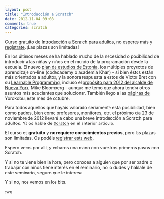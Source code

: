 ```yaml
---
layout: post
title: "Introducción a Scratch"
date: 2012-11-04 09:08
comments: true
categories: scratch 
---
```

Curso gratuito de [Introducción a Scratch para adultos](https://escueladebits.stagehq.com/events/1805), no esperes más y [regístrate](https://escueladebits.stagehq.com/events/1805). ¡Las plazas son limitadas!

En los últimos meses se ha hablado mucho de la necesidad o posibilidad de introducir a las niñas y niños en el mundo de la programación desde la escuela. El nuevo [plan de estudios de Estonia](http://www.abc.es/20120906/sociedad/abci-estonia-programacion-colegios-201209060816.html), los múltiples proyectos de aprendizaje on-line (codecademy o academia Khan) - si bien éstos están más orientados a adultos, y la sonora respuesta a estos de Victor Bret con su [Learnable Programming](http://worrydream.com/LearnableProgramming/), incluso el [propósito para 2012 del alcalde de Nueva York](https://twitter.com/MikeBloomberg/status/154999795159805952), Mike Bloomberg - aunque me temo que ahora tendrá otros asuntos más acuciantes que solucionar. También llego a las [páginas de Yorokobu](http://www.yorokobu.es/las-lenguas-que-hablaran-nuestros-hijos-si-queremos/?fb_action_ids=10151296874136057&fb_action_types=og.likes&fb_source=aggregation&fb_aggregation_id=288381481237582), este mes de octubre.

Para todos aquellos que hayáis valorado seriamente esta posibilidad, bien como padres, bien como profesores, monitores, etc. el próximo día 23 de noviembre de 2012 llevaré a cabo una breve introducción a Scratch para adultos. Ya os hablé de [Scratch](blog/2012/10/14/scratch/) en el anterior artículo.

<!-- more -->

El curso es **gratuito** y **no requiere conocimientos previos**, pero las plazas son limitadas. Os podéis [registrar esta web](https://escueladebits.stagehq.com/events/1805).

Espero veros por allí, y echaros una mano con vuestros primeros pasos con Scratch.

Y si no te viene bien la hora, pero conoces a alguien que por ser padre o trabajar con niños tiene interés en el seminario, no lo dudes y háblale de este seminario, seguro que le interesa.

Y si no, nos vemos en los bits.

:wq
